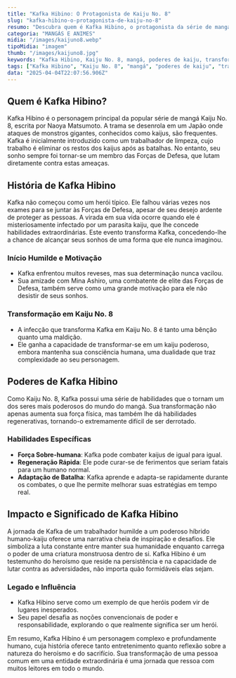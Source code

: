 ```yaml
---
title: "Kafka Hibino: O Protagonista de Kaiju No. 8"
slug: "kafka-hibino-o-protagonista-de-kaiju-no-8"
resumo: "Descubra quem é Kafka Hibino, o protagonista da série de mangá Kaiju No. 8. Explore sua história, poderes únicos e a transformação dramática que define seu papel como um herói inesperado na luta contra os kaijus."
categoria: "MANGÁS E ANIMES"
midia: "/images/kaijuno8.webp"
tipoMidia: "imagem"
thumb: "/images/kaijuno8.jpg"
keywords: "Kafka Hibino, Kaiju No. 8, mangá, poderes de kaiju, transformação, heróis de mangá, história de Kafka, protagonista"
tags: ["Kafka Hibino", "Kaiju No. 8", "mangá", "poderes de kaiju", "transformação", "heróis de mangá", "história de Kafka", "protagonista"]
data: "2025-04-04T22:07:56.906Z"
---
```


## Quem é Kafka Hibino?
Kafka Hibino é o personagem principal da popular série de mangá Kaiju No. 8, escrita por Naoya Matsumoto. A trama se desenrola em um Japão onde ataques de monstros gigantes, conhecidos como kaijus, são frequentes. Kafka é inicialmente introduzido como um trabalhador de limpeza, cujo trabalho é eliminar os restos dos kaijus após as batalhas. No entanto, seu sonho sempre foi tornar-se um membro das Forças de Defesa, que lutam diretamente contra estas ameaças.

## História de Kafka Hibino
Kafka não começou como um herói típico. Ele falhou várias vezes nos exames para se juntar às Forças de Defesa, apesar de seu desejo ardente de proteger as pessoas. A virada em sua vida ocorre quando ele é misteriosamente infectado por um parasita kaiju, que lhe concede habilidades extraordinárias. Este evento transforma Kafka, concedendo-lhe a chance de alcançar seus sonhos de uma forma que ele nunca imaginou.

### Início Humilde e Motivação
- Kafka enfrentou muitos reveses, mas sua determinação nunca vacilou.
- Sua amizade com Mina Ashiro, uma combatente de elite das Forças de Defesa, também serve como uma grande motivação para ele não desistir de seus sonhos.

### Transformação em Kaiju No. 8
- A infecção que transforma Kafka em Kaiju No. 8 é tanto uma bênção quanto uma maldição.
- Ele ganha a capacidade de transformar-se em um kaiju poderoso, embora mantenha sua consciência humana, uma dualidade que traz complexidade ao seu personagem.

## Poderes de Kafka Hibino
Como Kaiju No. 8, Kafka possui uma série de habilidades que o tornam um dos seres mais poderosos do mundo do mangá. Sua transformação não apenas aumenta sua força física, mas também lhe dá habilidades regenerativas, tornando-o extremamente difícil de ser derrotado.

### Habilidades Específicas
- **Força Sobre-humana**: Kafka pode combater kaijus de igual para igual.
- **Regeneração Rápida**: Ele pode curar-se de ferimentos que seriam fatais para um humano normal.
- **Adaptação de Batalha**: Kafka aprende e adapta-se rapidamente durante os combates, o que lhe permite melhorar suas estratégias em tempo real.

## Impacto e Significado de Kafka Hibino
A jornada de Kafka de um trabalhador humilde a um poderoso híbrido humano-kaiju oferece uma narrativa cheia de inspiração e desafios. Ele simboliza a luta constante entre manter sua humanidade enquanto carrega o poder de uma criatura monstruosa dentro de si. Kafka Hibino é um testemunho do heroísmo que reside na persistência e na capacidade de lutar contra as adversidades, não importa quão formidáveis elas sejam.

### Legado e Influência
- Kafka Hibino serve como um exemplo de que heróis podem vir de lugares inesperados.
- Seu papel desafia as noções convencionais de poder e responsabilidade, explorando o que realmente significa ser um herói.

Em resumo, Kafka Hibino é um personagem complexo e profundamente humano, cuja história oferece tanto entretenimento quanto reflexão sobre a natureza do heroísmo e do sacrifício. Sua transformação de uma pessoa comum em uma entidade extraordinária é uma jornada que ressoa com muitos leitores em todo o mundo.